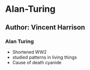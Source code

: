 # Alan-Turing
## Author: Vincent Harrison
### Alan Turing
* Shortened WW2
* studied patterns in living things
* Cause of death cyanide
